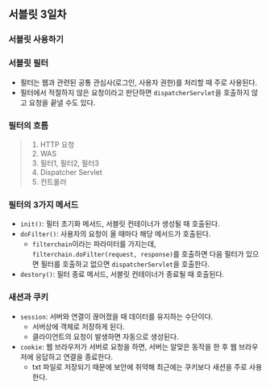## 서블릿 3일차

### 서블릿 사용하기

### 서블릿 필터
- 필터는 웹과 관련된 공통 관심사(로그인, 사용자 권한)를 처리할 때 주로 사용된다.
- 필터에서 적절하지 않은 요청이라고 판단하면 `dispatcherServlet`을 호출하지 않고 요청을 끝낼 수도 있다.

### 필터의 흐름
> 1. HTTP 요청
> 2. WAS
> 3. 필터1, 필터2, 필터3
> 4. Dispatcher Servlet
> 5. 컨트롤러

### 필터의 3가지 메서드
- `init()`: 필터 초기화 메서드, 서블릿 컨테이너가 생성될 때 호출된다.
- `doFilter()`: 사용자의 요청이 올 때마다 해당 메서드가 호출된다.
  - `filterchain`이라는 파라미터를 가지는데, `filterchain.doFilter(request, response)`를 호출하면 다음 필터가 있으면 필터를 호출하고 없으면 `dispatcherServlet`을 호출한다.
- `destory()`: 필터 종료 메서드, 서블릿 컨테이너가 종료될 때 호출된다.

### 새션과 쿠키
- `session`: 서버와 연결이 끊어졌을 때 데이터를 유지하는 수단이다.
  - 서버상에 객체로 저장하게 된다.
  - 클라이언트의 요청이 발생하면 자동으로 생성된다.
- `cookie`: 웹 브라우저가 서버로 요청을 하면, 서버는 알맞은 동작을 한 후 웹 브라우저에 응답하고 연결을 종료한다.
  - txt 파일로 저장되기 때문에 보안에 취약해 최근에는 쿠키보다 새션을 주로 사용한다.
